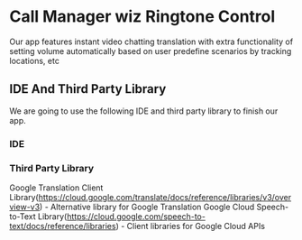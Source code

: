 # Call Manager wiz Ringtone Control

Our app features instant video chatting translation with extra functionality of setting volume automatically based on user predefine scenarios by tracking locations, etc


## IDE And Third Party Library

We are going to use the following IDE and third party library to finish our app.

### IDE

### Third Party Library

Google Translation Client Library(https://cloud.google.com/translate/docs/reference/libraries/v3/overview-v3) - Alternative library for Google Translation
Google Cloud Speech-to-Text Library(https://cloud.google.com/speech-to-text/docs/reference/libraries) - Client libraries for Google Cloud APIs
